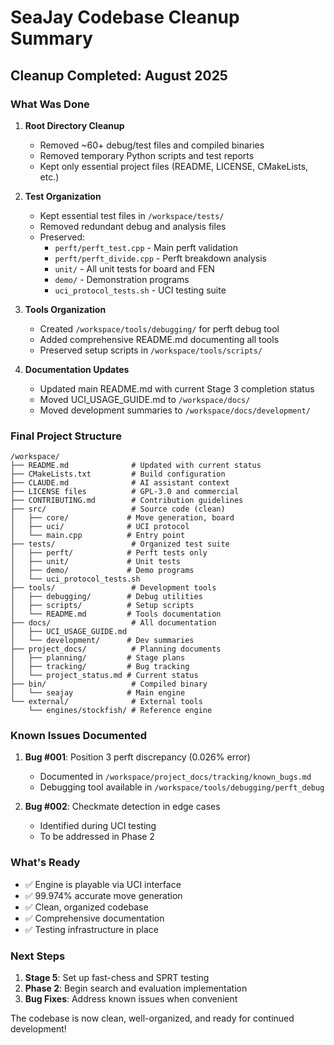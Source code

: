# SeaJay Codebase Cleanup Summary

## Cleanup Completed: August 2025

### What Was Done

1. **Root Directory Cleanup**
   - Removed ~60+ debug/test files and compiled binaries
   - Removed temporary Python scripts and test reports
   - Kept only essential project files (README, LICENSE, CMakeLists, etc.)

2. **Test Organization**
   - Kept essential test files in `/workspace/tests/`
   - Removed redundant debug and analysis files
   - Preserved:
     - `perft/perft_test.cpp` - Main perft validation
     - `perft/perft_divide.cpp` - Perft breakdown analysis
     - `unit/` - All unit tests for board and FEN
     - `demo/` - Demonstration programs
     - `uci_protocol_tests.sh` - UCI testing suite

3. **Tools Organization**
   - Created `/workspace/tools/debugging/` for perft debug tool
   - Added comprehensive README.md documenting all tools
   - Preserved setup scripts in `/workspace/tools/scripts/`

4. **Documentation Updates**
   - Updated main README.md with current Stage 3 completion status
   - Moved UCI_USAGE_GUIDE.md to `/workspace/docs/`
   - Moved development summaries to `/workspace/docs/development/`

### Final Project Structure

```
/workspace/
├── README.md              # Updated with current status
├── CMakeLists.txt         # Build configuration
├── CLAUDE.md              # AI assistant context
├── LICENSE files          # GPL-3.0 and commercial
├── CONTRIBUTING.md        # Contribution guidelines
├── src/                   # Source code (clean)
│   ├── core/             # Move generation, board
│   ├── uci/              # UCI protocol
│   └── main.cpp          # Entry point
├── tests/                 # Organized test suite
│   ├── perft/            # Perft tests only
│   ├── unit/             # Unit tests
│   ├── demo/             # Demo programs
│   └── uci_protocol_tests.sh
├── tools/                 # Development tools
│   ├── debugging/        # Debug utilities
│   ├── scripts/          # Setup scripts
│   └── README.md         # Tools documentation
├── docs/                  # All documentation
│   ├── UCI_USAGE_GUIDE.md
│   └── development/      # Dev summaries
├── project_docs/          # Planning documents
│   ├── planning/         # Stage plans
│   ├── tracking/         # Bug tracking
│   └── project_status.md # Current status
├── bin/                   # Compiled binary
│   └── seajay            # Main engine
└── external/              # External tools
    └── engines/stockfish/ # Reference engine
```

### Known Issues Documented

1. **Bug #001**: Position 3 perft discrepancy (0.026% error)
   - Documented in `/workspace/project_docs/tracking/known_bugs.md`
   - Debugging tool available in `/workspace/tools/debugging/perft_debug`

2. **Bug #002**: Checkmate detection in edge cases
   - Identified during UCI testing
   - To be addressed in Phase 2

### What's Ready

- ✅ Engine is playable via UCI interface
- ✅ 99.974% accurate move generation
- ✅ Clean, organized codebase
- ✅ Comprehensive documentation
- ✅ Testing infrastructure in place

### Next Steps

1. **Stage 5**: Set up fast-chess and SPRT testing
2. **Phase 2**: Begin search and evaluation implementation
3. **Bug Fixes**: Address known issues when convenient

The codebase is now clean, well-organized, and ready for continued development!